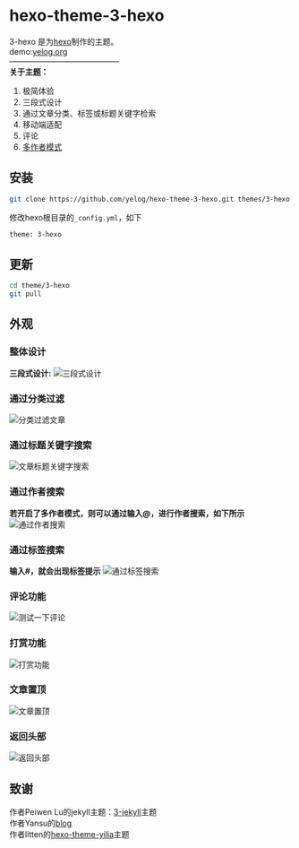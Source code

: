 hexo-theme-3-hexo
================
3-hexo 是为[hexo](https://github.com/tommy351/hexo)制作的主题。  
demo:[yelog.org](http://yelog.org/)  
——————————————  
**关于主题：**

1. 极简体验
2. 三段式设计
3. 通过文章分类、标签或标题关键字检索
4. 移动端适配
5. 评论
6. [多作者模式](http://yelog.org/2017/02/28/tools/3-hexo%E5%A4%9A%E4%BD%9C%E8%80%85%E6%A8%A1%E5%BC%8F/)

## 安装
```bash
git clone https://github.com/yelog/hexo-theme-3-hexo.git themes/3-hexo
```
修改hexo根目录的`_config.yml`，如下
```xml
theme: 3-hexo
```

## 更新
```bash
cd theme/3-hexo
git pull
```
## 外观
### 整体设计
**三段式设计:**
![三段式设计](http://oncj6b2vl.bkt.clouddn.com/Fl2tl1Is5zx-D0DAt03bg0WkWXhO.png)
### 通过分类过滤
![分类过滤文章](http://oncj6b2vl.bkt.clouddn.com/FmooXnOPeRPGBts5V5W7CV0AHuIo.gif)
### 通过标题关键字搜索
![文章标题关键字搜索](http://oncj6b2vl.bkt.clouddn.com/FkF9lgTJoLdmNlYbTVokSNB3zdS4.gif)
### 通过作者搜索
**若开启了多作者模式，则可以通过输入@，进行作者搜索，如下所示**
![通过作者搜索](http://oncj6b2vl.bkt.clouddn.com/FhbFRRPIDuz1pEKH-dr-RWDHVvXn.gif)
### 通过标签搜索
**输入#，就会出现标签提示**
![通过标签搜索](http://oncj6b2vl.bkt.clouddn.com/FoJsDnsoLWKo7ECSzcLmzUX_uWgw.gif)
### 评论功能
![测试一下评论](http://oncj6b2vl.bkt.clouddn.com/FtDD77YX_xenS-AZQW56qrwrQc4D.gif)
### 打赏功能
![打赏功能](http://oncj6b2vl.bkt.clouddn.com/FhlNgOF7ipEIVrrztFdRam3WRikw.gif)
### 文章置顶
![文章置顶](http://oncj6b2vl.bkt.clouddn.com/FhQLLqrRCr4yFGl9nDb_9oc4yME-.png)
### 返回头部
![返回头部](http://oncj6b2vl.bkt.clouddn.com/FjpVByJViwYEWHHMTeayiQ-FD_qG.gif)

## 致谢
 作者Peiwen Lu的jekyll主题：[3-jekyll](https://github.com/P233/3-Jekyll)主题  
 作者Yansu的[blog](http://yansu.org/)  
 作者litten的[hexo-theme-yilia](https://github.com/litten/hexo-theme-yilia)主题
